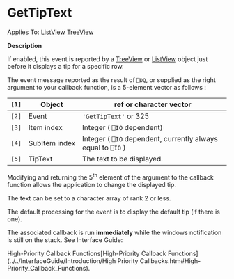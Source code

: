 




<h1 class="heading"><span class="name">GetTipText</span></h1>

Applies To: [ListView](./listview.md) [TreeView](./treeview.md)


**Description**


If enabled, this event is reported by a [TreeView](./treeview.md) or [ListView](./listview.md) object just before it displays a tip for a specific row.


The event message reported as the result of `⎕DQ`, or supplied as the right argument to your callback function, is a 5-element vector as follows :


| `[1]` | Object | ref or character vector |
| --- | --- | ---  |
| `[2]` | Event | `'GetTipText'` or 325 |
| `[3]` | Item index | Integer ( `⎕IO` dependent) |
| `[4]` | SubItem index | Integer ( `⎕IO` dependent, currently always equal to `⎕IO` ) |
| `[5]` | TipText | The text to be displayed. |


Modifying and returning the 5<sup>th</sup> element of the argument to the callback function allows the application to change the displayed tip.


The text can be set to a character array of rank 2 or less.


The default processing for the event is to display the default tip (if there is one).



The associated callback is run **immediately** while the windows notification is still on the stack. See 
Interface Guide: 

High-Priority Callback Functions[High-Priority Callback Functions](../../InterfaceGuide/Introduction/High Priority Callbacks.htm#High-Priority_Callback_Functions).


